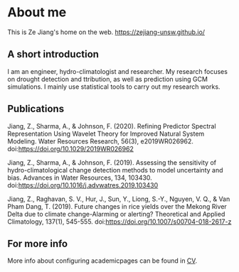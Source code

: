 
# About me
This is Ze Jiang's home on the web. https://zejiang-unsw.github.io/

## A short introduction
I am an engineer, hydro-climatologist and researcher. My research focuses on drought detection and ttribution, as well as prediction using GCM simulations. I mainly use statistical tools to carry out my research works.


## Publications
Jiang, Z., Sharma, A., & Johnson, F. (2020). Refining Predictor Spectral Representation Using Wavelet Theory for Improved Natural System Modeling. Water Resources Research, 56(3), e2019WR026962. doi:https://doi.org/10.1029/2019WR026962

Jiang, Z., Sharma, A., & Johnson, F. (2019). Assessing the sensitivity of hydro-climatological change detection methods to model uncertainty and bias. Advances in Water Resources, 134, 103430. doi:https://doi.org/10.1016/j.advwatres.2019.103430

Jiang, Z., Raghavan, S. V., Hur, J., Sun, Y., Liong, S.-Y., Nguyen, V. Q., & Van Pham Dang, T. (2019). Future changes in rice yields over the Mekong River Delta due to climate change-Alarming or alerting? Theoretical and Applied Climatology, 137(1), 545-555. doi:https://doi.org/10.1007/s00704-018-2617-z


## For more info
More info about configuring academicpages can be found in [CV](https://zejiang-unsw.github.io/cv/).


